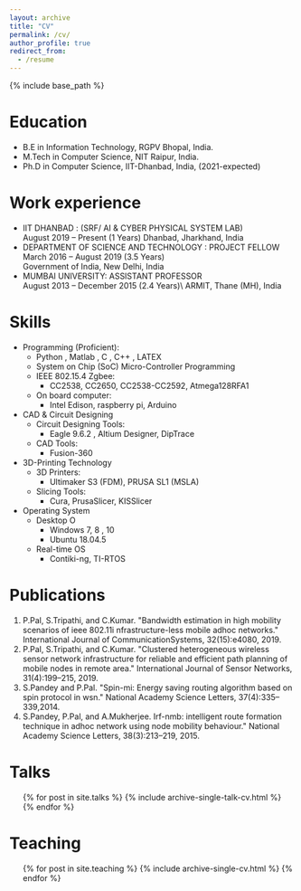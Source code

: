 ```yaml
---
layout: archive
title: "CV" 
permalink: /cv/
author_profile: true
redirect_from:
  - /resume
---
```


{% include base_path %}

Education
======
* B.E in Information Technology, RGPV Bhopal, India. 
* M.Tech in Computer Science, NIT Raipur, India.
* Ph.D in Computer Science, IIT-Dhanbad, India, (2021-expected)

Work experience
======
* IIT DHANBAD : (SRF/ AI & CYBER PHYSICAL SYSTEM LAB)\
August 2019 – Present (1 Years) Dhanbad, Jharkhand, India
* DEPARTMENT OF SCIENCE AND TECHNOLOGY : PROJECT FELLOW\
March 2016 – August 2019 (3.5 Years)\
Government of India, New Delhi, India 
* MUMBAI UNIVERSITY: ASSISTANT PROFESSOR \
August 2013 – December 2015 (2.4 Years)\ ARMIT, Thane (MH), India
   
  
Skills
======
* Programming (Proficient):
  * Python , Matlab , C , C++ , LATEX
  * System on Chip (SoC) Micro-Controller Programming
  * IEEE 802.15.4 Zgbee:
    * CC2538, CC2650, CC2538-CC2592, Atmega128RFA1
  * On board computer:
    * Intel Edison, raspberry pi, Arduino 
* CAD \& Circuit Designing
  * Circuit Designing Tools:
    * Eagle 9.6.2 , Altium Designer, DipTrace 
  * CAD Tools:
    * Fusion-360
* 3D-Printing Technology
  * 3D Printers:
    * Ultimaker S3 (FDM), PRUSA SL1 (MSLA)
  * Slicing Tools:
    * Cura, PrusaSlicer, KISSlicer
* Operating System 
  * Desktop O
    * Windows 7, 8 , 10 
    * Ubuntu 18.04.5
  * Real-time OS
    * Contiki-ng, TI-RTOS


Publications
======
<!-- <ul>{% for post in site.publications %}{% include archive-single-cv.html %}{% endfor %}</ul> -->
1. P.Pal, S.Tripathi, and C.Kumar. "Bandwidth estimation in high mobility scenarios of ieee 802.11i nfrastructure-less mobile adhoc networks." International Journal of CommunicationSystems, 32(15):e4080, 2019.
2. P.Pal, S.Tripathi, and C.Kumar. "Clustered heterogeneous wireless sensor network infrastructure for reliable and efficient path planning of mobile nodes in remote area." International Journal of Sensor Networks, 31(4):199–215, 2019.
3. S.Pandey and P.Pal. "Spin-mi: Energy saving routing algorithm based on spin protocol in wsn." National Academy Science Letters, 37(4):335–339,2014. 
4. S.Pandey, P.Pal, and A.Mukherjee. Irf-nmb: intelligent route formation technique in adhoc network using node mobility behaviour." National Academy Science Letters, 38(3):213–219, 2015. 

Talks
======
  <ul>{% for post in site.talks %}
    {% include archive-single-talk-cv.html %}
  {% endfor %}</ul>
  
Teaching
======
  <ul>{% for post in site.teaching %}
    {% include archive-single-cv.html %}
  {% endfor %}</ul>
  
  

